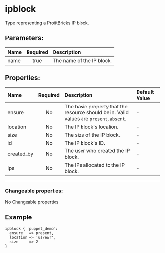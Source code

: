# ipblock

Type representing a ProfitBricks IP block.

## Parameters:

| Name | Required | Description |
| :--- | :-: | :--- |
| name | true | The name of the IP block.   |

## Properties:

| Name | Required | Description | Default Value |
| :--- | :-: | :--- | :--- |
| ensure | No | The basic property that the resource should be in.  Valid values are `present`, `absent`.  | - |
| location | No | The IP block's location.   | - |
| size | No | The size of the IP block.   | - |
| id | No | The IP block's ID.   | - |
| created_by | No | The user who created the IP block.   | - |
| ips | No | The IPs allocated to the IP block.   | - |
***


### Changeable properties:

No Changeable properties


## Example

```text
ipblock { 'puppet_demo':
  ensure   => present,
  location => 'us/ewr',
  size     => 2
}

```
